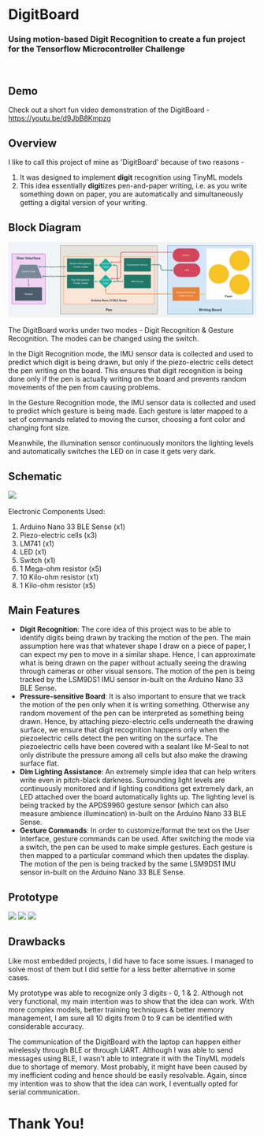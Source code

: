 # DigitBoard
### Using motion-based Digit Recognition to create a fun project for the Tensorflow Microcontroller Challenge
<br>

## Demo
Check out a short fun video demonstration of the DigitBoard - 
<br>
https://youtu.be/d9JbB8Kmpzg
<br>

## Overview
I like to call this project of mine as 'DigitBoard' because of two reasons - <br>
1. It was designed to implement <b>digit</b> recognition using TinyML models
2. This idea essentially <b>digit</b>izes pen-and-paper writing, i.e. as you write something down on paper, you are automatically and simultaneously getting a digital version of your writing.

## Block Diagram

<img src='./Images/Block_Diagram.png'>

The DigitBoard works under two modes - Digit Recognition & Gesture Recognition. The modes can be changed using the switch.

In the Digit Recognition mode, the IMU sensor data is collected and used to predict which digit is being drawn, but only if the piezo-electric cells detect the pen writing on the board. This ensures that digit recognition is being done only if the pen is actually writing on the board and prevents random movements of the pen from causing problems.

In the Gesture Recognition mode, the IMU sensor data is collected and used to predict which gesture is being made. Each gesture is later mapped to a set of commands related to moving the cursor, choosing a font color and changing font size.

Meanwhile, the illumination sensor continuously monitors the lighting levels and automatically switches the LED on in case it gets very dark.

## Schematic

<image src='./Images/schematic.png'>

Electronic Components Used: <br>
1. Arduino Nano 33 BLE Sense (x1)
2. Piezo-electric cells (x3)
3. LM741 (x1)
4. LED (x1)
5. Switch (x1)
6. 1 Mega-ohm resistor (x5)
7. 10 Kilo-ohm resistor (x1)
8. 1 Kilo-ohm resistor (x5)

## Main Features

* <b>Digit Recognition</b>: The core idea of this project was to be able to identify digits being drawn by tracking the motion of the pen. The main assumption here was that whatever shape I draw on a piece of paper, I can expect my pen to move in a similar shape. Hence, I can approximate what is being drawn on the paper without actually seeing the drawing through cameras or other visual sensors. The motion of the pen is being tracked by the LSM9DS1 IMU sensor in-built on the Arduino Nano 33 BLE Sense.
* <b>Pressure-sensitive Board</b>: It is also important to ensure that we track the motion of the pen only when it is writing something. Otherwise any random movement of the pen can be interpreted as something being drawn. Hence, by attaching piezo-electric cells underneath the drawing surface, we ensure that digit recognition happens only when the piezoelectric cells detect the pen writing on the surface. The piezoelectric cells have been covered with a sealant like M-Seal to not only distribute the pressure among all cells but also make the drawing surface flat.
* <b>Dim Lighting Assistance</b>: An extremely simple idea that can help writers write even in pitch-black darkness. Surrounding light levels are continuously monitored and if lighting conditions get extremely dark, an LED attached over the board automatically lights up. The lighting level is being tracked by the APDS9960 gesture sensor (which can also measure ambience illumincation) in-built on the Arduino Nano 33 BLE Sense.
* <b>Gesture Commands</b>: In order to customize/format the text on the User Interface, gesture commands can be used. After switching the mode via a switch, the pen can be used to make simple gestures. Each gesture is then mapped to a particular command which then updates the display. The motion of the pen is being tracked by the same LSM9DS1 IMU sensor in-built on the Arduino Nano 33 BLE Sense.

## Prototype

<image src='./Images/side_view.jpg'>
<image src='./Images/front_view.jpg'>
<image src='./Images/top_view.jpg'>

## Drawbacks

Like most embedded projects, I did have to face some issues. I managed to solve most of them but I did settle for a less better alternative in some cases.

My prototype was able to recognize only 3 digits - 0, 1 & 2. Although not very functional, my main intention was to show that the idea can work. With more complex models, better training techniques & better memory management, I am sure all 10 digits from 0 to 9 can be identified with considerable accuracy.

The communication of the DigitBoard with the laptop can happen either wirelessly through BLE or through UART. Although I was able to send messages using BLE, I wasn't able to integrate it with the TinyML models due to shortage of memory. Most probably, it might have been caused by my inefficient coding and hence should be easily resolvable. Again, since my intention was to show that the idea can work, I eventually opted for serial communication.

# Thank You!